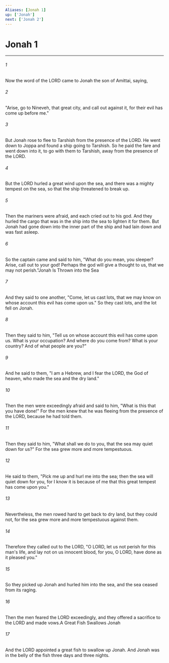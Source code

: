 ```yaml
---
Aliases: [Jonah 1]
up: ['Jonah']
next: ['Jonah 2']
---
```

# Jonah 1

***

 

###### 1 
Now the word of the LORD came to Jonah the son of Amittai, saying, 
 

###### 2 
"Arise, go to Nineveh, that great city, and call out against it, for their evil has come up before me." 
 

###### 3 
But Jonah rose to flee to Tarshish from the presence of the LORD. He went down to Joppa and found a ship going to Tarshish. So he paid the fare and went down into it, to go with them to Tarshish, away from the presence of the LORD.
 
 

###### 4 
But the LORD hurled a great wind upon the sea, and there was a mighty tempest on the sea, so that the ship threatened to break up. 
 

###### 5 
Then the mariners were afraid, and each cried out to his god. And they hurled the cargo that was in the ship into the sea to lighten it for them. But Jonah had gone down into the inner part of the ship and had lain down and was fast asleep. 
 

###### 6 
So the captain came and said to him, "What do you mean, you sleeper? Arise, call out to your god! Perhaps the god will give a thought to us, that we may not perish."Jonah Is Thrown into the Sea
 
 

###### 7 
And they said to one another, "Come, let us cast lots, that we may know on whose account this evil has come upon us." So they cast lots, and the lot fell on Jonah. 
 

###### 8 
Then they said to him, "Tell us on whose account this evil has come upon us. What is your occupation? And where do you come from? What is your country? And of what people are you?" 
 

###### 9 
And he said to them, "I am a Hebrew, and I fear the LORD, the God of heaven, who made the sea and the dry land." 
 

###### 10 
Then the men were exceedingly afraid and said to him, "What is this that you have done!" For the men knew that he was fleeing from the presence of the LORD, because he had told them.
 
 

###### 11 
Then they said to him, "What shall we do to you, that the sea may quiet down for us?" For the sea grew more and more tempestuous. 
 

###### 12 
He said to them, "Pick me up and hurl me into the sea; then the sea will quiet down for you, for I know it is because of me that this great tempest has come upon you." 
 

###### 13 
Nevertheless, the men rowed hard to get back to dry land, but they could not, for the sea grew more and more tempestuous against them. 
 

###### 14 
Therefore they called out to the LORD, "O LORD, let us not perish for this man's life, and lay not on us innocent blood, for you, O LORD, have done as it pleased you." 
 

###### 15 
So they picked up Jonah and hurled him into the sea, and the sea ceased from its raging. 
 

###### 16 
Then the men feared the LORD exceedingly, and they offered a sacrifice to the LORD and made vows.A Great Fish Swallows Jonah
 
 

###### 17 
And the LORD appointed a great fish to swallow up Jonah. And Jonah was in the belly of the fish three days and three nights.
 
